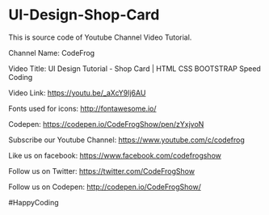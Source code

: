 # UI-Design-Shop-Card

This is source code of Youtube Channel Video Tutorial.

Channel Name: CodeFrog

Video Title: UI Design Tutorial - Shop Card | HTML CSS BOOTSTRAP Speed Coding

Video Link: https://youtu.be/_aXcY9Ij6AU

Fonts used for icons: http://fontawesome.io/

Codepen: https://codepen.io/CodeFrogShow/pen/zYxjvoN

Subscribe our Youtube Channel: https://www.youtube.com/c/codefrog

Like us on facebook: https://www.facebook.com/codefrogshow

Follow us on Twitter: https://twitter.com/CodeFrogShow

Follow us on Codepen: http://codepen.io/CodeFrogShow/

#HappyCoding
